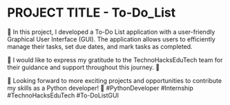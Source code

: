 # PROJECT TITLE - To-Do_List

🔧 In this project, I developed a To-Do List application with a user-friendly Graphical User Interface (GUI). The application allows users to efficiently manage their tasks, set due dates, and mark tasks as completed.

🙌 I would like to express my gratitude to the TechnoHacksEduTech team for their guidance and support throughout this journey. 🙏

🎯 Looking forward to more exciting projects and opportunities to contribute my skills as a Python developer! 💪 #PythonDeveloper #Internship #TechnoHacksEduTech #To-DoListGUI





